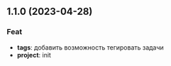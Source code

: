 ## 1.1.0 (2023-04-28)

### Feat

- **tags**: добавить возможность тегировать задачи
- **project**: init
